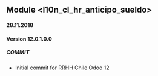 ## Module <l10n_cl_hr_anticipo_sueldo>

#### 28.11.2018
#### Version 12.0.1.0.0
##### COMMIT
- Initial commit for RRHH Chile Odoo 12
